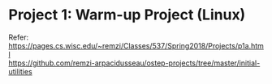 # Project 1: Warm-up Project (Linux)

Refer: \
https://pages.cs.wisc.edu/~remzi/Classes/537/Spring2018/Projects/p1a.html \
https://github.com/remzi-arpacidusseau/ostep-projects/tree/master/initial-utilities
